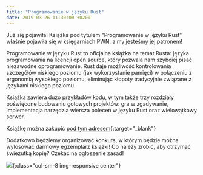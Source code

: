 ```yaml
---
title: "Programowanie w języku Rust"
date: 2019-03-26 11:30:00 +0200
---
```


Już się pojawiła!
Książka pod tytułem "Programowanie w języku Rust" właśnie pojawiła się w księgarniach PWN, a my jesteśmy jej patronem!

Programowanie w języku Rust to oficjalna książka na temat Rusta: języka programowania na licencji open source, który pozwala nam szybciej pisać niezawodne oprogramowanie. Rust daje możliwość kontrolowania szczegółów niskiego poziomu (jak wykorzystanie pamięci) w połączeniu z ergonomią wysokiego poziomu, eliminując kłopoty tradycyjnie związane z językami niskiego poziomu.

Książka zawiera dużo przykładów kodu, w tym także trzy rozdziały poświęcone budowaniu gotowych projektów: gra w zgadywanie, implementacja narzędzia wiersza poleceń w języku Rust oraz wielowątkowy serwer.

Książkę można zakupić [pod tym adresem](http://bit.ly/RUST_PWN){:target="_blank"}

Dodatkowo będziemy organizować konkurs, w którym będzie można wylosować darmowy egzemplarz książki!
Co należy zrobić, aby otrzymać świeżutką kopię? 
Czekać na ogłoszenie zasad!

![](blog/rust.jpg){:class="col-sm-8 img-responsive center"}